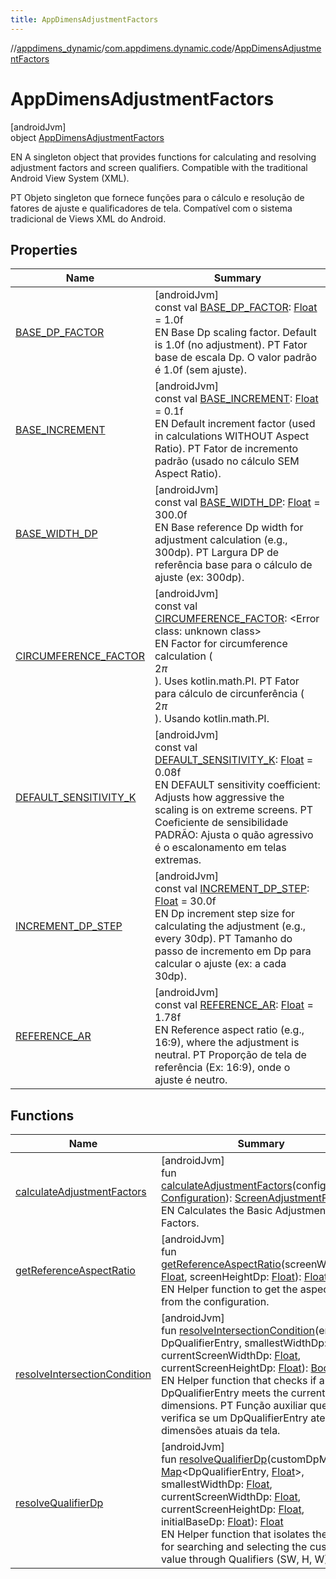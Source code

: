 ```yaml
---
title: AppDimensAdjustmentFactors
---
```

//[appdimens_dynamic](../../../index.html)/[com.appdimens.dynamic.code](../index.html)/[AppDimensAdjustmentFactors](index.html)



# AppDimensAdjustmentFactors



[androidJvm]\
object [AppDimensAdjustmentFactors](index.html)

EN A singleton object that provides functions for calculating and resolving adjustment factors and screen qualifiers. Compatible with the traditional Android View System (XML).



PT Objeto singleton que fornece funções para o cálculo e resolução de fatores de ajuste e qualificadores de tela. Compatível com o sistema tradicional de Views XML do Android.



## Properties


| Name | Summary |
|---|---|
| [BASE_DP_FACTOR](-b-a-s-e_-d-p_-f-a-c-t-o-r.html) | [androidJvm]<br>const val [BASE_DP_FACTOR](-b-a-s-e_-d-p_-f-a-c-t-o-r.html): [Float](https://kotlinlang.org/api/core/kotlin-stdlib/kotlin/-float/index.html) = 1.0f<br>EN Base Dp scaling factor. Default is 1.0f (no adjustment). PT Fator base de escala Dp. O valor padrão é 1.0f (sem ajuste). |
| [BASE_INCREMENT](-b-a-s-e_-i-n-c-r-e-m-e-n-t.html) | [androidJvm]<br>const val [BASE_INCREMENT](-b-a-s-e_-i-n-c-r-e-m-e-n-t.html): [Float](https://kotlinlang.org/api/core/kotlin-stdlib/kotlin/-float/index.html) = 0.1f<br>EN Default increment factor (used in calculations WITHOUT Aspect Ratio). PT Fator de incremento padrão (usado no cálculo SEM Aspect Ratio). |
| [BASE_WIDTH_DP](-b-a-s-e_-w-i-d-t-h_-d-p.html) | [androidJvm]<br>const val [BASE_WIDTH_DP](-b-a-s-e_-w-i-d-t-h_-d-p.html): [Float](https://kotlinlang.org/api/core/kotlin-stdlib/kotlin/-float/index.html) = 300.0f<br>EN Base reference Dp width for adjustment calculation (e.g., 300dp). PT Largura DP de referência base para o cálculo de ajuste (ex: 300dp). |
| [CIRCUMFERENCE_FACTOR](-c-i-r-c-u-m-f-e-r-e-n-c-e_-f-a-c-t-o-r.html) | [androidJvm]<br>const val [CIRCUMFERENCE_FACTOR](-c-i-r-c-u-m-f-e-r-e-n-c-e_-f-a-c-t-o-r.html): &lt;Error class: unknown class&gt;<br>EN Factor for circumference calculation (<br>$2\pi$<br>). Uses kotlin.math.PI. PT Fator para cálculo de circunferência (<br>$2\pi$<br>). Usando kotlin.math.PI. |
| [DEFAULT_SENSITIVITY_K](-d-e-f-a-u-l-t_-s-e-n-s-i-t-i-v-i-t-y_-k.html) | [androidJvm]<br>const val [DEFAULT_SENSITIVITY_K](-d-e-f-a-u-l-t_-s-e-n-s-i-t-i-v-i-t-y_-k.html): [Float](https://kotlinlang.org/api/core/kotlin-stdlib/kotlin/-float/index.html) = 0.08f<br>EN DEFAULT sensitivity coefficient: Adjusts how aggressive the scaling is on extreme screens. PT Coeficiente de sensibilidade PADRÃO: Ajusta o quão agressivo é o escalonamento em telas extremas. |
| [INCREMENT_DP_STEP](-i-n-c-r-e-m-e-n-t_-d-p_-s-t-e-p.html) | [androidJvm]<br>const val [INCREMENT_DP_STEP](-i-n-c-r-e-m-e-n-t_-d-p_-s-t-e-p.html): [Float](https://kotlinlang.org/api/core/kotlin-stdlib/kotlin/-float/index.html) = 30.0f<br>EN Dp increment step size for calculating the adjustment (e.g., every 30dp). PT Tamanho do passo de incremento em Dp para calcular o ajuste (ex: a cada 30dp). |
| [REFERENCE_AR](-r-e-f-e-r-e-n-c-e_-a-r.html) | [androidJvm]<br>const val [REFERENCE_AR](-r-e-f-e-r-e-n-c-e_-a-r.html): [Float](https://kotlinlang.org/api/core/kotlin-stdlib/kotlin/-float/index.html) = 1.78f<br>EN Reference aspect ratio (e.g., 16:9), where the adjustment is neutral. PT Proporção de tela de referência (Ex: 16:9), onde o ajuste é neutro. |


## Functions


| Name | Summary |
|---|---|
| [calculateAdjustmentFactors](calculate-adjustment-factors.html) | [androidJvm]<br>fun [calculateAdjustmentFactors](calculate-adjustment-factors.html)(configuration: [Configuration](https://developer.android.com/reference/kotlin/android/content/res/Configuration.html)): [ScreenAdjustmentFactors](../-screen-adjustment-factors/index.html)<br>EN Calculates the Basic Adjustment Factors. |
| [getReferenceAspectRatio](get-reference-aspect-ratio.html) | [androidJvm]<br>fun [getReferenceAspectRatio](get-reference-aspect-ratio.html)(screenWidthDp: [Float](https://kotlinlang.org/api/core/kotlin-stdlib/kotlin/-float/index.html), screenHeightDp: [Float](https://kotlinlang.org/api/core/kotlin-stdlib/kotlin/-float/index.html)): [Float](https://kotlinlang.org/api/core/kotlin-stdlib/kotlin/-float/index.html)<br>EN Helper function to get the aspect ratio from the configuration. |
| [resolveIntersectionCondition](resolve-intersection-condition.html) | [androidJvm]<br>fun [resolveIntersectionCondition](resolve-intersection-condition.html)(entry: DpQualifierEntry, smallestWidthDp: [Float](https://kotlinlang.org/api/core/kotlin-stdlib/kotlin/-float/index.html), currentScreenWidthDp: [Float](https://kotlinlang.org/api/core/kotlin-stdlib/kotlin/-float/index.html), currentScreenHeightDp: [Float](https://kotlinlang.org/api/core/kotlin-stdlib/kotlin/-float/index.html)): [Boolean](https://kotlinlang.org/api/core/kotlin-stdlib/kotlin/-boolean/index.html)<br>EN Helper function that checks if a DpQualifierEntry meets the current screen dimensions. PT Função auxiliar que verifica se um DpQualifierEntry atende às dimensões atuais da tela. |
| [resolveQualifierDp](resolve-qualifier-dp.html) | [androidJvm]<br>fun [resolveQualifierDp](resolve-qualifier-dp.html)(customDpMap: [Map](https://kotlinlang.org/api/core/kotlin-stdlib/kotlin.collections/-map/index.html)&lt;DpQualifierEntry, [Float](https://kotlinlang.org/api/core/kotlin-stdlib/kotlin/-float/index.html)&gt;, smallestWidthDp: [Float](https://kotlinlang.org/api/core/kotlin-stdlib/kotlin/-float/index.html), currentScreenWidthDp: [Float](https://kotlinlang.org/api/core/kotlin-stdlib/kotlin/-float/index.html), currentScreenHeightDp: [Float](https://kotlinlang.org/api/core/kotlin-stdlib/kotlin/-float/index.html), initialBaseDp: [Float](https://kotlinlang.org/api/core/kotlin-stdlib/kotlin/-float/index.html)): [Float](https://kotlinlang.org/api/core/kotlin-stdlib/kotlin/-float/index.html)<br>EN Helper function that isolates the logic for searching and selecting the custom Dp value through Qualifiers (SW, H, W). |
